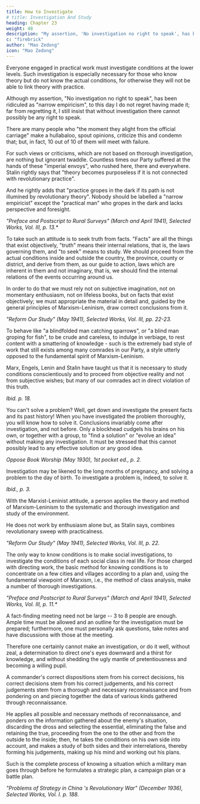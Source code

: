 ```yaml
---
title: How to Investigate
# title: Investigation And Study
heading: Chapter 23
weight: 48
description: "My assertion, 'No investigation no right to speak', has been ridiculed as narrow empiricism"
c: "firebrick"
author: "Mao Zedong"
icon: "Mao Zedong"
---
```



Everyone engaged in practical work must investigate conditions at the lower levels. Such investigation is especially necessary for those who know theory but do not know the actual conditions, for otherwise they will not be able to link theory with practice. 

Although my assertion, "No investigation no right to speak", has been ridiculed as "narrow empiricism", to this day I do not regret having made it; far from regretting it, I still insist that without investigation there cannot possibly be any right to speak. 

There are many people who "the moment they alight from the official carriage" make a hullabaloo, spout opinions, criticize this and condemn that; but, in fact, 10 out of 10 of them will meet with failure. 

For such views or criticisms, which are not based on thorough investigation, are nothing but ignorant twaddle. Countless times our Party suffered at the hands of these "imperial envoys", who rushed here, there and everywhere. Stalin rightly says that "theory becomes purposeless if it is not connected with revolutionary practice". 

And he rightly adds that "practice gropes in the dark if its path is not illumined by revolutionary theory". Nobody should be labelled a "narrow empiricist" except the "practical man" who gropes in the dark and lacks perspective and
foresight.

<cite>"Preface and Postscript to Rural Surveys" (March and April 1941), Selected Works, Vol. III, p. 13.*</cite>


To take such an attitude is to seek truth from facts. "Facts" are all the things that exist objectively, "truth" means their internal relations, that is, the laws governing them, and "to seek" means to study. We should proceed from the actual conditions inside and outside the country, the province, county or district, and derive from them, as our guide to action, laws which are inherent in them and not imaginary, that is, we should find the internal relations of the events occurring around us.

In order to do that we must rely not on subjective imagination, not on momentary enthusiasm, not on lifeless books, but on facts that exist objectively; we must appropriate the material in detail and, guided by the general principles of Marxism-Leninism, draw correct conclusions from it.

<cite>"Reform Our Study" (May 1941), Selected Works, Vol. III, pp. 22-23.</cite>


To behave like "a blindfolded man catching sparrows", or "a blind man groping for fish", to be crude and careless, to indulge in verbiage, to rest content with a smattering of knowledge - such is the extremely bad style of work that still exists among many comrades in our Party, a style utterly opposed to the fundamental spirit of Marxism-Leninism. 

Marx, Engels, Lenin and Stalin have taught us that it is necessary to study conditions conscientiously and to proceed from objective reality and not from subjective wishes; but many of our comrades act in direct violation of this truth.

<cite>Ibid. p. 18.</cite>


You can't solve a problem? Well, get down and investigate the present facts and its past history! When you have investigated the problem thoroughly, you will know how to solve it. Conclusions invariably come after investigation, and not before. Only a blockhead cudgels his brains on his own, or together with a group, to "find a solution" or "evolve an idea" without making any investigation. It must be stressed that this cannot possibly lead to any effective solution or any good idea.

<cite>Oppose Book Worship (May 1930), 1st pocket ed., p. 2.</cite>


Investigation may be likened to the long months of pregnancy, and solving a problem to the day of birth. To investigate a problem is, indeed, to solve it.

<cite>Ibid., p. 3.</cite>


With the Marxist-Leninist attitude, a person applies the theory and method of Marxism-Leninism to the systematic and thorough investigation and study of the environment.

He does not work by enthusiasm alone but, as Stalin says, combines revolutionary sweep with practicalness.

<cite>"Reform Our Study" (May 1941), Selected Works, Vol. III, p. 22.</cite>



The only way to know conditions is to make social investigations, to investigate the conditions of each social class in real life. For those charged with directing work, the basic method for knowing conditions is to concentrate on a few cities and villages according to a plan and, using the fundamental viewpoint of Marxism, i.e., the method of class analysis, make a
number of thorough investigations.

<cite>"Preface and Postscript to Rural Surveys" (March and April 1941), Selected Works, Vol. III, p. 11.*</cite>



A fact-finding meeting need not be large -- 3 to 8 people are enough. Ample time must be allowed and an outline for the
investigation must be prepared; furthermore, one must personally ask questions, take notes and have discussions with those at the meeting. 

Therefore one certainly cannot make an investigation, or do it well, without zeal, a determination to direct one's eyes downward and a thirst for knowledge, and without shedding the ugly mantle of pretentiousness and becoming a willing pupil.

A commander's correct dispositions stem from his correct decisions, his correct decisions stem from his correct judgements, and his correct judgements stem from a thorough and necessary reconnaissance and from pondering on and piecing together the data of various kinds gathered through reconnaissance. 

He applies all possible and necessary methods of reconnaissance, and ponders on the information gathered about the enemy's situation, discarding the dross and selecting the essential, eliminating the false and retaining the true, proceeding from the one to the other and from the outside to the inside; then, he takes the conditions on his own side into account, and makes a study of both sides and their interrelations, thereby forming his judgements, making up his mind and working out his plans. 

Such is the complete process of knowing a situation which a military man goes through before he formulates a strategic plan, a campaign plan or a battle plan.

<cite>"Problems of Strategy in China 's Revolutionary War" (December 1936), Selected Works, Vol. I. p. 188.</cite>

